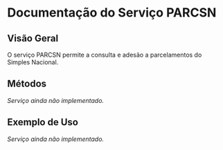# Documentação do Serviço PARCSN

## Visão Geral

O serviço PARCSN permite a consulta e adesão a parcelamentos do Simples Nacional.

## Métodos

*Serviço ainda não implementado.*

## Exemplo de Uso

*Serviço ainda não implementado.*

